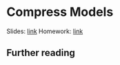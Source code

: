 # Compress Models

Slides: [link](./slides.pdf)
Homework: [link](./homework.ipynb)

## Further reading


